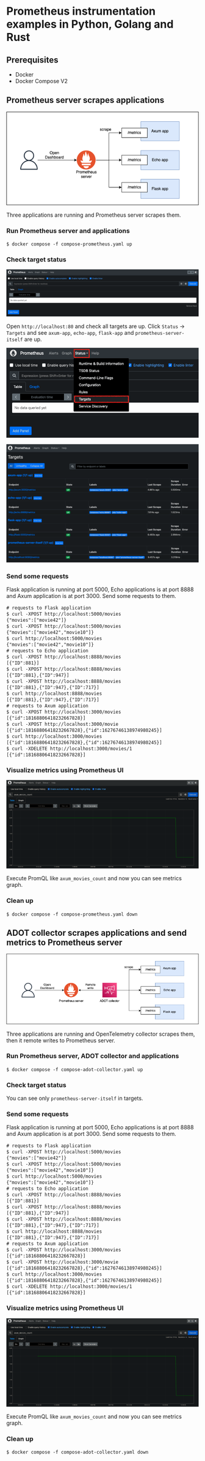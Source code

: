 # Prometheus instrumentation examples in Python, Golang and Rust

## Prerequisites
- Docker
- Docker Compose V2

## Prometheus server scrapes applications
![prometheus scrape](./img/prometheus-scrape.png)

Three applications are running and Prometheus server scrapes them.

### Run Prometheus server and applications

```shell
$ docker compose -f compose-prometheus.yaml up
```

### Check target status
![prometheus ui](./img/prometheus-ui.png)

Open `http://localhost:80` and check all targets are up. Click `Status` -> `Targets` and see `axum-app`, `echo-app`, `flask-app` and `prometheus-server-itself` are up.

![prometheus targets](./img/prometheus-target-status.png)

![prometheus targets up](./img/prometheus-targets-up.png)

### Send some requests
Flask application is running at port 5000, Echo applications is at port 8888 and Axum application is at port 3000. Send some requests to them.

```shell
# requests to Flask application
$ curl -XPOST http://localhost:5000/movies
{"movies":["movie42"]}
$ curl -XPOST http://localhost:5000/movies
{"movies":["movie42","movie10"]}
$ curl http://localhost:5000/movies
{"movies":["movie42","movie10"]}
# requests to Echo application
$ curl -XPOST http://localhost:8888/movies
[{"ID":881}]
$ curl -XPOST http://localhost:8888/movies
[{"ID":881},{"ID":947}]
$ curl -XPOST http://localhost:8888/movies
[{"ID":881},{"ID":947},{"ID":717}]
$ curl http://localhost:8888/movies
[{"ID":881},{"ID":947},{"ID":717}]
# requests to Axum application
$ curl -XPOST http://localhost:3000/movies
[{"id":18168806418232667828}]
$ curl -XPOST http://localhost:3000/movie
[{"id":18168806418232667828},{"id":16276746138974980245}]
$ curl http://localhost:3000/movies
[{"id":18168806418232667828},{"id":16276746138974980245}]
$ curl -XDELETE http://localhost:3000/movies/1
[{"id":18168806418232667828}]
```

### Visualize metrics using Prometheus UI
![promql](./img/promql.png)

Execute PromQL like `axum_movies_count` and now you can see metrics graph.

### Clean up

```shell
$ docker compose -f compose-prometheus.yaml down
```

## ADOT collector scrapes applications and send metrics to Prometheus server
![prometheus adot](./img/prometheus-adot.png)

Three applications are running and OpenTelemetry collector scrapes them, then it remote writes to Prometheus server.

### Run Prometheus server, ADOT collector and applications

```shell
$ docker compose -f compose-adot-collector.yaml up
```
### Check target status
You can see only `prometheus-server-itself` in targets.

### Send some requests
Flask application is running at port 5000, Echo applications is at port 8888 and Axum application is at port 3000. Send some requests to them.

```shell
# requests to Flask application
$ curl -XPOST http://localhost:5000/movies
{"movies":["movie42"]}
$ curl -XPOST http://localhost:5000/movies
{"movies":["movie42","movie10"]}
$ curl http://localhost:5000/movies
{"movies":["movie42","movie10"]}
# requests to Echo application
$ curl -XPOST http://localhost:8888/movies
[{"ID":881}]
$ curl -XPOST http://localhost:8888/movies
[{"ID":881},{"ID":947}]
$ curl -XPOST http://localhost:8888/movies
[{"ID":881},{"ID":947},{"ID":717}]
$ curl http://localhost:8888/movies
[{"ID":881},{"ID":947},{"ID":717}]
# requests to Axum application
$ curl -XPOST http://localhost:3000/movies
[{"id":18168806418232667828}]
$ curl -XPOST http://localhost:3000/movie
[{"id":18168806418232667828},{"id":16276746138974980245}]
$ curl http://localhost:3000/movies
[{"id":18168806418232667828},{"id":16276746138974980245}]
$ curl -XDELETE http://localhost:3000/movies/1
[{"id":18168806418232667828}]
```

### Visualize metrics using Prometheus UI
![promql](./img/promql.png)

Execute PromQL like `axum_movies_count` and now you can see metrics graph.

### Clean up

```shell
$ docker compose -f compose-adot-collector.yaml down
```